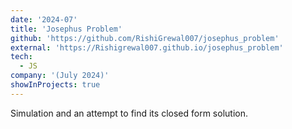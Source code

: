 ```yaml
---
date: '2024-07'
title: 'Josephus Problem'
github: 'https://github.com/RishiGrewal007/josephus_problem'
external: 'https://Rishigrewal007.github.io/josephus_problem'
tech:
  - JS
company: '(July 2024)'
showInProjects: true
---
```

Simulation and an attempt to find its closed form solution.